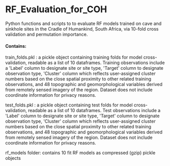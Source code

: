 # RF_Evaluation_for_COH
Python functions and scripts to to evaluate RF models trained on cave and sinkhole sites in the Cradle of Humankind, South Africa, via 10-fold cross validation and permutation importance. 

#### Contains:
train_folds.pkl : a pickle object containing training folds for model cross-validation, readable as a list of 10 dataframes. Training observations include a 'Label' column to designate site or site type, 'Target' column to designate observation type, 'Cluster' column which reflects user-assigned cluster numbers based on the close spatial proximity to other related training observations, and 48 topographic and geomorphological variables derived from remotely sensed imagery of the region. Dataset does not include coordinate information for privacy reasons.

test_folds.pkl : a pickle object containing test folds for model cross-validation, readable as a list of 10 dataframes. Test observations include a 'Label' column to designate site or site type, 'Target' column to designate observation type, 'Cluster' column which reflects user-assigned cluster numbers based on the close spatial proximity to other related training observations, and 48 topographic and geomorphological variables derived from remotely sensed imagery of the region. Dataset does not include coordinate information for privacy reasons.

rf_models folder: contains 10 fit RF models as compressed (gzip) pickle objects
